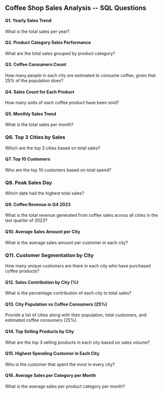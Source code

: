 ## Coffee Shop Sales Analysis -- SQL Questions

#### Q1. Yearly Sales Trend

What is the total sales per year?

#### Q2. Product Category Sales Performance

What are the total sales grouped by product category?

#### Q3. Coffee Consumers Count

How many people in each city are estimated to consume coffee, given that
25% of the population does?

#### Q4. Sales Count for Each Product

How many units of each coffee product have been sold?

#### Q5. Monthly Sales Trend

What is the total sales per month?

### Q6. Top 3 Cities by Sales

Which are the top 3 cities based on total sales?

#### Q7. Top 10 Customers

Who are the top 10 customers based on total spend?

### Q8. Peak Sales Day

Which date had the highest total sales?

#### Q9. Coffee Revenue in Q4 2023

What is the total revenue generated from coffee sales across all cities
in the last quarter of 2023?

#### Q10. Average Sales Amount per City

What is the average sales amount per customer in each city?

### Q11. Customer Segmentation by City

How many unique customers are there in each city who have purchased
coffee products?

#### Q12. Sales Contribution by City (%)

What is the percentage contribution of each city to total sales?

#### Q13. City Population vs Coffee Consumers (25%)

Provide a list of cities along with their population, total customers,
and estimated coffee consumers (25%).

#### Q14. Top Selling Products by City

What are the top 3 selling products in each city based on sales volume?

#### Q15. Highest Spending Customer in Each City

Who is the customer that spent the most in every city?

#### Q16. Average Sales per Category per Month

What is the average sales per product category per month?
